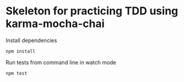 # Skeleton for practicing TDD using karma-mocha-chai

Install dependencies
    
    npm install

Run tests from command line in watch mode

    npm test
